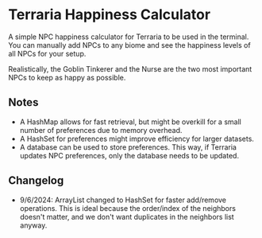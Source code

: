 # Terraria Happiness Calculator

A simple NPC happiness calculator for Terraria to be used in the terminal. You can manually add NPCs to any biome and see the happiness levels of all NPCs for your setup.

Realistically, the Goblin Tinkerer and the Nurse are the two most important NPCs to keep as happy as possible.

## Notes

* A HashMap allows for fast retrieval, but might be overkill for a small number of preferences due to memory overhead.
* A HashSet for preferences might improve efficiency for larger datasets.
* A database can be used to store preferences. This way, if Terraria updates NPC preferences, only the database needs to be updated.

## Changelog

* 9/6/2024: ArrayList changed to HashSet for faster add/remove operations. This is ideal because the order/index of the neighbors doesn't matter, and we don't want duplicates in the neighbors list anyway.
